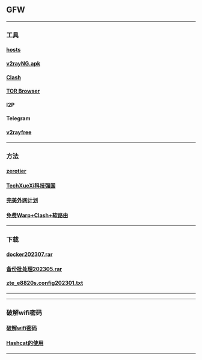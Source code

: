 ## GFW
----------------------------------------------------------------

### 工具

#### [hosts](https://mokk731.github.io/txt/hosts.txt)


#### [v2rayNG.apk](https://mokk731.github.io/apk/v2rayNG_v1.6.28_202201.apk)


#### [Clash](https://mokk731.github.io/txt/clash.txt)

#### [TOR Browser](https://www.torproject.org/zh-CN/)

#### I2P

#### Telegram

#### [v2rayfree](https://mokk731.github.io/txt/v2rayfree.txt)


--------------------------------------------------------------------------

### 方法

#### [zerotier](https://mokk731.github.io/md/zerotier)

#### [TechXueXi科技强国](https://mokk731.github.io/md/xxqg)

#### [完美外网计划](https://mokk731.github.io/txt/完美外网计划.txt)

#### [免费Warp+Clash+软路由](https://mokk731.github.io/txt/Warp+Clash+router.txt)

--------------------------------------------------------------------------

### 下载

#### [docker202307.rar](https://mokk731.github.io/ziprar/docker202307.rar)

#### [备份批处理202305.rar](https://mokk731.github.io/ziprar/备份批处理202305.rar)

#### [zte_e8820s.config202301.txt](https://mokk731.github.io/txt/zte_e8820s.config202301.txt)


--------------------------------------------------------------------------


--------------------------------------------------------------------------

### 破解wifi密码

#### [破解wifi密码](https://mokk731.github.io/txt/破解wifi密码.txt)

#### [Hashcat的使用](https://mokk731.github.io/txt/Hashcat的使用.txt)


--------------------------------------------------------------------------

